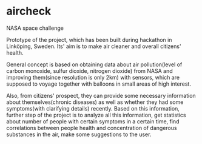 # aircheck
NASA space challenge

Prototype of the project, which has been built during hackathon in Linköping, Sweden. Its' aim is to make air cleaner and overall citizens' health.  


General concept is based on obtaining data about air pollution(level of carbon monoxide, sulfur dioxide, nitrogen dioxide) from NASA and improving them(since resolution is only 2km) with sensors, which are supposed to voyage together with balloons in small areas of high interest.

Also, from citizens' prospect, they can provide some necessary information about themselves(chronic diseases) as well as whether they had some symptoms(with clarifying details) recently. Based on this information, further step of the project is to analyze all this information, get statistics about number of people with certain symptoms in a certain time, find correlations between people health and concentration of dangerous substances in the air, make some suggestions to the user.

